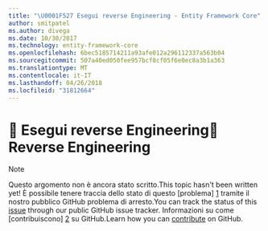 ```yaml
---
title: "\U0001F527 Esegui reverse Engineering - Entity Framework Core"
author: smitpatel
ms.author: divega
ms.date: 10/30/2017
ms.technology: entity-framework-core
ms.openlocfilehash: 6bec5185714211a93afe012a296112337a563b04
ms.sourcegitcommit: 507a40ed050fee957bcf8cf05f6e0ec8a3b1a363
ms.translationtype: MT
ms.contentlocale: it-IT
ms.lasthandoff: 04/26/2018
ms.locfileid: "31812664"
---
```

# <a name="-reverse-engineering"></a><span data-ttu-id="81a1f-102">🔧 Esegui reverse Engineering</span><span class="sxs-lookup"><span data-stu-id="81a1f-102">🔧 Reverse Engineering</span></span>

> [!NOTE]
> <span data-ttu-id="81a1f-103">Questo argomento non è ancora stato scritto.</span><span class="sxs-lookup"><span data-stu-id="81a1f-103">This topic hasn't been written yet!</span></span> <span data-ttu-id="81a1f-104">È possibile tenere traccia dello stato di questo [problema] [ 1] tramite il nostro pubblico GitHub problema di arresto.</span><span class="sxs-lookup"><span data-stu-id="81a1f-104">You can track the status of this [issue][1] through our public GitHub issue tracker.</span></span> <span data-ttu-id="81a1f-105">Informazioni su come [contribuiscono] [ 2] su GitHub.</span><span class="sxs-lookup"><span data-stu-id="81a1f-105">Learn how you can [contribute][2] on GitHub.</span></span>


  [1]: https://github.com/aspnet/EntityFramework.Docs/issues/508
  [2]: https://github.com/aspnet/EntityFramework.Docs/blob/master/CONTRIBUTING.md
